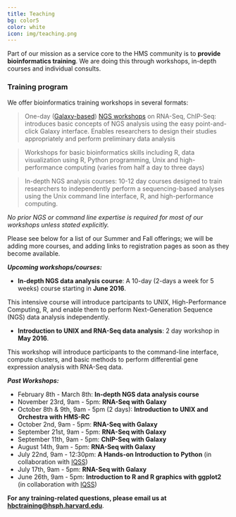 ```yaml
---
title: Teaching
bg: color5
color: white
icon: img/teaching.png
---
```

Part of our mission as a service core to the HMS community is to **provide bioinformatics training**. We are doing this through workshops, in-depth courses and individual consults.


### **Training program**

We offer bioinformatics training workshops in several formats:

> One-day ([Galaxy-based](https://wiki.galaxyproject.org/)) [NGS workshops](http://hbc.github.io/ngs-workshops/) on RNA-Seq, ChIP-Seq: introduces basic concepts of NGS analysis using the easy point-and-click Galaxy interface. Enables researchers to design their studies appropriately and perform preliminary data analysis

> Workshops for basic bioinformatics skills including R, data visualization using R, Python programming, Unix and high-performance computing (varies from half a day to three days) 

> In-depth NGS analysis courses: 10-12 day courses designed to train researchers to independently perform a sequencing-based analyses using the Unix command line interface, R, and high-performance computing. 
 
*No prior NGS or command line expertise is required for most of our workshops unless stated explicitly.*

Please see below for a list of our Summer and Fall offerings; we will be adding more courses, and adding links to registration pages as soon as they become available.

***Upcoming workshops/courses:***

* **In-depth NGS data analysis course**: A 10-day (2-days a week for 5 weeks) course starting in **June 2016**. 

This intensive course will introduce partcipants to UNIX, High-Performance Computing, R, and enable them to perform Next-Generation Sequence (NGS) data analysis independently.

* **Introduction to UNIX and RNA-Seq data analysis**: 2 day workshop in **May 2016**.

This workshop will introduce participants to the command-line interface, compute clusters, and basic methods to perform differential gene expression analysis with RNA-Seq data.

***Past Workshops:***

* February 8th - March 8th: **In-depth NGS data analysis course**
* November 23rd, 9am - 5pm: **RNA-Seq with Galaxy**
* October 8th & 9th, 9am - 5pm (2 days): **Introduction to UNIX and Orchestra with HMS-RC**
* October 2nd, 9am - 5pm: **RNA-Seq with Galaxy**
* September 21st, 9am - 5pm: **RNA-Seq with Galaxy**
* September 11th, 9am - 5pm: **ChIP-Seq with Galaxy**
* August 14th, 9am - 5pm: **RNA-Seq with Galaxy**
* July 22nd, 9am - 12:30pm: **A Hands-on Introduction to Python** (in collaboration with [IQSS](http://www.iq.harvard.edu/))
* July 17th, 9am - 5pm: **RNA-Seq with Galaxy**
* June 26th, 9am - 5pm: **Introduction to R and R graphics with ggplot2** (in collaboration with [IQSS](http://www.iq.harvard.edu/))

**For any training-related questions, please email us at [hbctraining@hsph.harvard.edu](mailto:hbctraining@hsph.harvard.edu)**.

